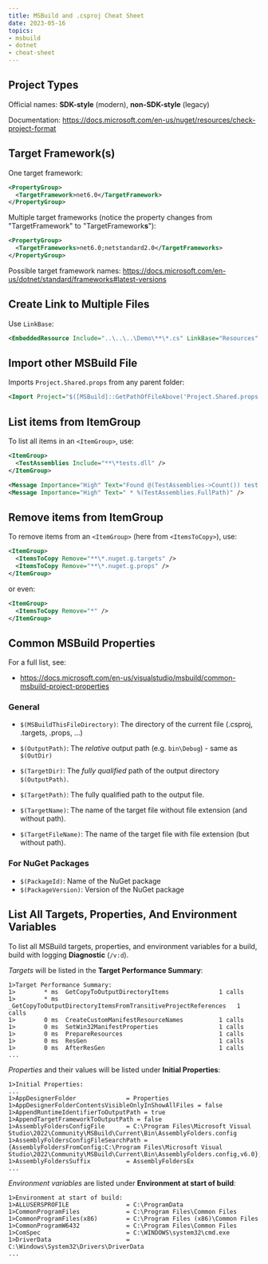 ```yaml
---
title: MSBuild and .csproj Cheat Sheet
date: 2023-05-16
topics:
- msbuild
- dotnet
- cheat-sheet
---
```


## Project Types

Official names: **SDK-style** (modern), **non-SDK-style** (legacy)

Documentation: <https://docs.microsoft.com/en-us/nuget/resources/check-project-format>

## Target Framework(s)

One target framework:

```xml
<PropertyGroup>
  <TargetFramework>net6.0</TargetFramework>
</PropertyGroup>
```

Multiple target frameworks (notice the property changes from "TargetFramework" to "TargetFramework**s**"):

```xml
<PropertyGroup>
  <TargetFrameworks>net6.0;netstandard2.0</TargetFrameworks>
</PropertyGroup>
```

Possible target framework names: <https://docs.microsoft.com/en-us/dotnet/standard/frameworks#latest-versions>

## Create Link to Multiple Files

Use `LinkBase`:

```xml
<EmbeddedResource Include="..\..\..\Demo\**\*.cs" LinkBase="Resources" />
```

## Import other MSBuild File

Imports `Project.Shared.props` from any parent folder:

```xml
<Import Project="$([MSBuild]::GetPathOfFileAbove('Project.Shared.props', '$(MSBuildThisFileDirectory)'))" />
```

## List items from ItemGroup

To list all items in an `<ItemGroup>`, use:

```xml
<ItemGroup>
  <TestAssemblies Include="**\*tests.dll" />
</ItemGroup>

<Message Importance="High" Text="Found @(TestAssemblies->Count()) test assemblies:" />
<Message Importance="High" Text=" * %(TestAssemblies.FullPath)" />
```

## Remove items from ItemGroup

To remove items from an `<ItemGroup>` (here from `<ItemsToCopy>`), use:

```xml
<ItemGroup>
  <ItemsToCopy Remove="**\*.nuget.g.targets" />
  <ItemsToCopy Remove="**\*.nuget.g.props" />
</ItemGroup>
```

or even:

```xml
<ItemGroup>
  <ItemsToCopy Remove="*" />
</ItemGroup>
```

## Common MSBuild Properties

For a full list, see:

* <https://docs.microsoft.com/en-us/visualstudio/msbuild/common-msbuild-project-properties>

### General

* `$(MSBuildThisFileDirectory)`: The directory of the current file (.csproj, .targets, .props, ...)

* `$(OutputPath)`: The *relative* output path (e.g. `bin\Debug`) - same as `$(OutDir)`
* `$(TargetDir)`: The *fully qualified* path of the output directory `$(OutputPath)`.
* `$(TargetPath)`: The fully qualified path to the output file.
* `$(TargetName)`: The name of the target file without file extension (and without path).
* `$(TargetFileName)`: The name of the target file with file extension (but without path).

### For NuGet Packages

* `$(PackageId)`: Name of the NuGet package
* `$(PackageVersion)`: Version of the NuGet package

## List All Targets, Properties, And Environment Variables

To list all MSBuild targets, properties, and environment variables for a build, build with logging **Diagnostic** (`/v:d`).

*Targets* will be listed in the **Target Performance Summary**:

```
1>Target Performance Summary:
1>        * ms  GetCopyToOutputDirectoryItems              1 calls
1>        * ms  _GetCopyToOutputDirectoryItemsFromTransitiveProjectReferences   1 calls
1>        0 ms  CreateCustomManifestResourceNames          1 calls
1>        0 ms  SetWin32ManifestProperties                 1 calls
1>        0 ms  PrepareResources                           1 calls
1>        0 ms  ResGen                                     1 calls
1>        0 ms  AfterResGen                                1 calls
...
```

*Properties* and their values will be listed under **Initial Properties**:

```
1>Initial Properties:
...
1>AppDesignerFolder              = Properties
1>AppDesignerFolderContentsVisibleOnlyInShowAllFiles = false
1>AppendRuntimeIdentifierToOutputPath = true
1>AppendTargetFrameworkToOutputPath = false
1>AssemblyFoldersConfigFile      = C:\Program Files\Microsoft Visual Studio\2022\Community\MSBuild\Current\Bin\AssemblyFolders.config
1>AssemblyFoldersConfigFileSearchPath = {AssemblyFoldersFromConfig:C:\Program Files\Microsoft Visual Studio\2022\Community\MSBuild\Current\Bin\AssemblyFolders.config,v6.0};
1>AssemblyFoldersSuffix          = AssemblyFoldersEx
...
```

*Environment variables* are listed under **Environment at start of build**:

```
1>Environment at start of build:
1>ALLUSERSPROFILE                = C:\ProgramData
1>CommonProgramFiles             = C:\Program Files\Common Files
1>CommonProgramFiles(x86)        = C:\Program Files (x86)\Common Files
1>CommonProgramW6432             = C:\Program Files\Common Files
1>ComSpec                        = C:\WINDOWS\system32\cmd.exe
1>DriverData                     = C:\Windows\System32\Drivers\DriverData
...
```
